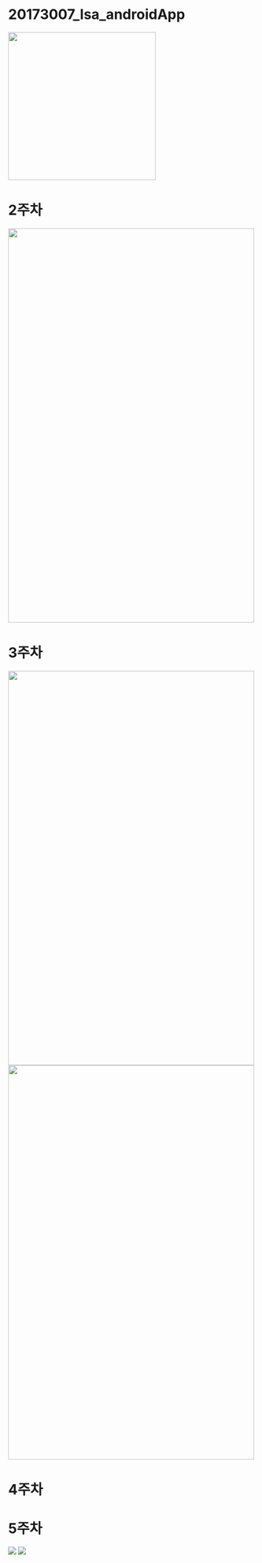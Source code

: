 # 20173007_lsa_androidApp
<img width="300" height= "300" src="./png/강아지.jpg"></img>
  
# 2주차
<img width="500" height="800" src="./png/20173007.PNG"></img>

# 3주차
<img width="500" height="800" src="./png/네이버.PNG"></img>
<img width="500" height="800" src="./png/전화걸기.PNG"></img>

# 4주차

# 5주차
<img width="" height="" src="./png/캡처.PNG"></img>
<img width="" height="" src="./png/캡처2.PNG"></img>


